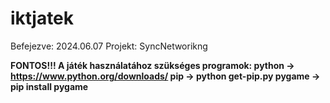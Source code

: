 # iktjatek
Befejezve: 2024.06.07
Projekt: SyncNetworikng

<b>FONTOS!!!<b>
A játék használatához szükséges programok:
python   ->   https://www.python.org/downloads/
pip      ->   python get-pip.py
pygame   ->   pip install pygame
